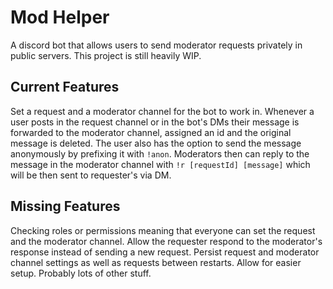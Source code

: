 # Mod Helper
A discord bot that allows users to send moderator requests privately in public servers.
This project is still heavily WIP. 

## Current Features 
Set a request and a moderator channel for the bot to work in. Whenever a user posts in the request channel or in the bot's DMs their message is forwarded to the moderator channel, assigned an id and the original message is deleted. The user also has the option to send the message anonymously by prefixing it with `!anon`. Moderators then can reply to the message in the moderator channel with `!r [requestId] [message]` which will be then sent to requester's via DM.

## Missing Features
Checking roles or permissions meaning that everyone can set the request and the moderator channel.
Allow the requester respond to the moderator's response instead of sending a new request.
Persist request and moderator channel settings as well as requests between restarts.
Allow for easier setup.
Probably lots of other stuff.
